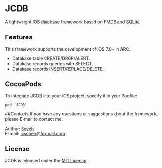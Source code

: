 # JCDB
A lightweight iOS database framework based on [FMDB](https://github.com/ccgus/fmdb) and [SQLite](http://sqlite.org).

## Features
This framework supports the development of iOS 7.0+ in ARC.

* Database table CREATE/DROP/ALERT.
* Database records queries with SELECT.
* Database records INSERT/REPLACE/DELETE.



## CocoaPods
To integrate JCDB into your iOS project, specify it in your Podfile:
    
	pod 'JCDB'

##Contacts
If you have any questions or suggestions about the framework, please E-mail to contact me.

Author: [Boych](https://github.com/Boych)	
E-mail: ioschen@foxmail.com

## License
JCDB is released under the [MIT License](https://github.com/Boych/JCDB/blob/master/LICENSE).